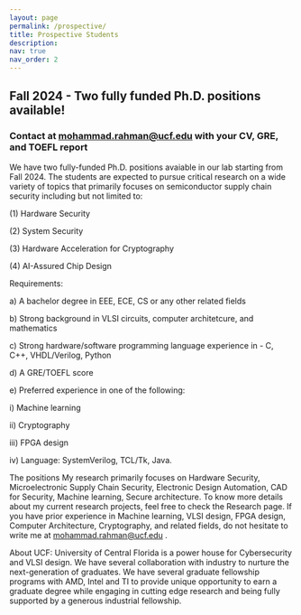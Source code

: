 ```yaml
---
layout: page
permalink: /prospective/
title: Prospective Students
description:
nav: true
nav_order: 2
---
```

## Fall 2024 - Two fully funded Ph.D. positions available!
### Contact at mohammad.rahman@ucf.edu with your CV, GRE, and TOEFL report

We have two fully-funded Ph.D. positions avaiable in our lab starting from Fall 2024. The students are expected to pursue critical research on a wide variety of topics that primarily focuses on semiconductor supply chain security including but not limited to:

(1) Hardware Security

(2) System Security

(3) Hardware Acceleration for Cryptography

(4) AI-Assured Chip Design

Requirements:

a) A bachelor degree in EEE, ECE, CS or any other related fields

b) Strong background in VLSI circuits, computer architetcure, and mathematics

c) Strong hardware/software programming language experience in - C, C++, VHDL/Verilog, Python

d) A GRE/TOEFL score

e) Preferred experience in one of the following:

  i) Machine learning 
  
  ii) Cryptography
  
  iii) FPGA design 
  
  iv) Language: SystemVerilog, TCL/Tk, Java.


The positions  My research primarily focuses on Hardware Security, Microelectronic Supply Chain Security, Electronic Design Automation, CAD for Security, Machine learning, Secure architecture. To know more details about my current research projects, feel free to check the Research page. If you have prior experience in Machine learning, VLSI design, FPGA design, Computer Architecture, Cryptography, and related fields, do not hesitate to write me at mohammad.rahman@ucf.edu .

About UCF: University of Central Florida is a power house for Cybersecurity and VLSI design. We have several collaboration with industry to nurture the next-generation of graduates. We have several graduate fellowship programs with AMD, Intel and TI to provide unique opportunity to earn a graduate degree while engaging in cutting edge research and being fully supported by a generous industrial fellowship. 
